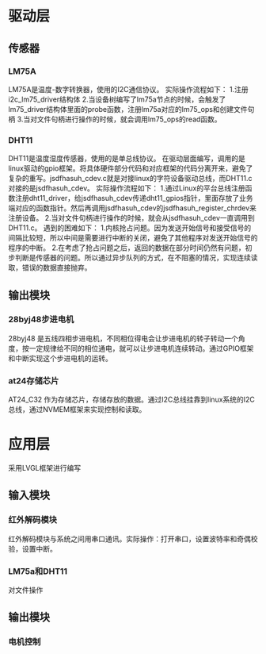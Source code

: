 # 驱动层

## 传感器
### LM75A
LM75A是温度-数字转换器，使用的I2C通信协议。
实际操作流程如下：
1.注册i2c_lm75_driver结构体
2.当设备树编写了lm75a节点的时候，会触发了lm75_driver结构体里面的probe函数，注册lm75a对应的lm75_ops和创建文件句柄
3.当对文件句柄进行操作的时候，就会调用lm75_ops的read函数。

### DHT11
DHT11是温度湿度传感器，使用的是单总线协议。
在驱动层面编写，调用的是linux驱动的gpio框架。将具体硬件部分代码和对应框架的代码分离开来，避免了复杂的重写。jsdfhasuh_cdev.c就是对接linux的字符设备驱动总线，而DHT11.c对接的是jsdfhasuh_cdev。
实际操作流程如下：
1.通过Linux的平台总线注册函数注册dht11_driver，给jsdfhasuh_cdev传递dht11_gpios指针，里面存放了业务端对应的函数指针。然后再调用jsdfhasuh_cdev的jsdfhasuh_register_chrdev来注册设备。
2.当对文件句柄进行操作的时候，就会从jsdfhasuh_cdev一直调用到DHT11.c。
遇到的困难如下：
1.内核抢占问题。因为发送开始信号和接受信号的间隔比较短，所以中间是需要进行中断的关闭，避免了其他程序对发送开始信号的程序的中断。
2.在考虑了抢占问题之后，返回的数据在部分时间仍然有问题，初步判断是传感器的问题。所以通过异步队列的方式，在不阻塞的情况，实现连续读取，错误的数据直接抛弃。
## 输出模块
### 28byj48步进电机
28byj48 是五线四相步进电机，不同相位得电会让步进电机的转子转动一个角度，按一定规律给不同的相位通电，就可以让步进电机连续转动。通过GPIO框架和中断实现这个步进电机的运转。
### at24存储芯片
AT24_C32 作为存储芯片，存储存放的数据。通过I2C总线挂靠到linux系统的I2C总线，通过NVMEM框架来实现控制和读取。



# 应用层

采用LVGL框架进行编写

## 输入模块
### 红外解码模块
红外解码模块与系统之间用串口通讯。实际操作：打开串口，设置波特率和奇偶校验，设置中断。
### LM75a和DHT11
对文件操作

## 输出模块
### 电机控制